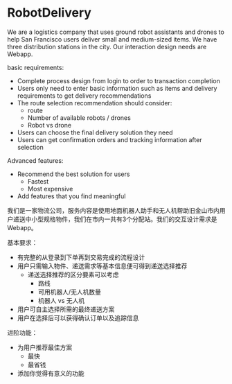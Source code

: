 # RobotDelivery

We are a logistics company that uses ground robot assistants and drones to help San Francisco users deliver small and medium-sized items. We have three distribution stations in the city. Our interaction design needs are Webapp.

basic requirements:

- Complete process design from login to order to transaction completion
- Users only need to enter basic information such as items and delivery requirements to get delivery recommendations
- The route selection recommendation should consider:
   - route
   - Number of available robots / drones
   - Robot vs drone
- Users can choose the final delivery solution they need
- Users can get confirmation orders and tracking information after selection

Advanced features:

- Recommend the best solution for users 
   - Fastest
   - Most expensive
- Add features that you find meaningful

我们是一家物流公司，服务内容是使用地面机器人助手和无人机帮助旧金山市内用户递送中小型规格物件，我们在市内一共有3个分配站。我们的交互设计需求是Webapp。

基本要求：

- 有完整的从登录到下单再到交易完成的流程设计
- 用户只需输入物件、递送需求等基本信息便可得到递送选择推荐
   - 递送选择推荐的区分要素可以考虑
     - 路线
     - 可用机器人/无人机数量
     - 机器人 vs 无人机
- 用户可自主选择所需的最终递送方案
- 用户在选择后可以获得确认订单以及追踪信息

进阶功能：
- 为用户推荐最佳方案
   - 最快
   - 最省钱
- 添加你觉得有意义的功能
